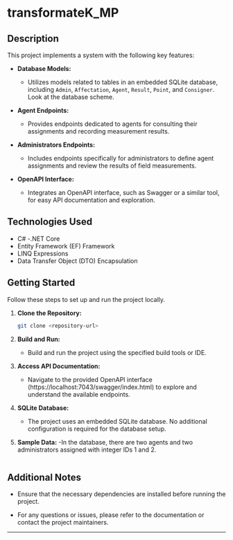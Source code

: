 # transformateK_MP

## Description

This project implements a system with the following key features:

- **Database Models:**
  - Utilizes models related to tables in an embedded SQLite database, including `Admin`, `Affectation`, `Agent`, `Result`, `Point`, and `Consigner`. Look at the database      scheme.

- **Agent Endpoints:**
  - Provides endpoints dedicated to agents for consulting their assignments and recording measurement results.

- **Administrators Endpoints:**
  - Includes  endpoints specifically for administrators to define agent assignments and review the results of field measurements.

- **OpenAPI Interface:**
  - Integrates an OpenAPI interface, such as Swagger or a similar tool, for easy API documentation and exploration.

## Technologies Used


- C#
-.NET Core
- Entity Framework (EF) Framework
- LINQ Expressions
- Data Transfer Object (DTO) Encapsulation
  

## Getting Started

Follow these steps to set up and run the project locally.

1. **Clone the Repository:**
   ```bash
   git clone <repository-url>
   ```

2. **Build and Run:**
   - Build and run the project using the specified build tools or IDE.

3. **Access API Documentation:**
   - Navigate to the provided OpenAPI interface (https://localhost:7043/swagger/index.html) to explore and understand the available endpoints.

4. **SQLite Database:**
   - The project uses an embedded SQLite database. No additional configuration is required for the database setup.

5. **Sample Data:**
   -In the database, there are two agents and two administrators assigned with integer IDs 1 and 2.
      ```

## Additional Notes

- Ensure that the necessary dependencies are installed before running the project.

- For any questions or issues, please refer to the documentation or contact the project maintainers.

---
